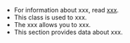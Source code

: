 * For information about xxx, read [xxx](xxx).
* This class is used to xxx.
* The xxx allows you to xxx.
* This section provides data about xxx.